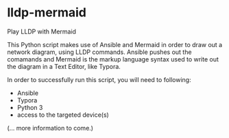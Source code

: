 # lldp-mermaid
Play LLDP with Mermaid

This Python script makes use of Ansible and Mermaid in order to draw out a network diagram, using LLDP commands.
Ansible pushes out the comamands and Mermaid is the markup language syntax used to write out the diagram in a Text Editor, like Typora.

In order to successfully run this script, you will need to following:

* Ansible
* Typora
* Python 3
* access to the targeted device(s)

(... more information to come.)
